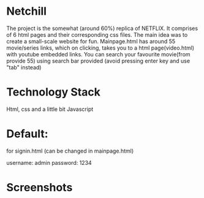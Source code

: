 # Netchill

The project is the somewhat (around 60%) replica of NETFLIX. It comprises of 6 html pages and their corresponding css files. The main idea was to create a small-scale website for fun. Mainpage.html has around 55 movie/series links, which on clicking, takes you to a html page(video.html) with youtube embedded links. You can search your favourite movie(from provide 55) using search bar provided (avoid pressing enter key and use "tab" instead)

# Technology Stack
Html, css and a little bit Javascript

# Default:

for signin.html (can be changed in mainpage.html)

username: admin
password: 1234

# Screenshots
